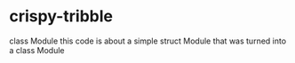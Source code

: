 # crispy-tribble
class Module
this code is about a simple struct  Module that was turned into a class Module
